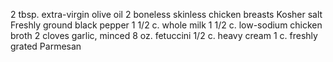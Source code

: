 2 tbsp. extra-virgin olive oil
2 boneless skinless chicken breasts
Kosher salt
Freshly ground black pepper
1 1/2 c. whole milk
1 1/2 c. low-sodium chicken broth
2 cloves garlic, minced
8 oz. fetuccini
1/2 c. heavy cream
1 c. freshly grated Parmesan
